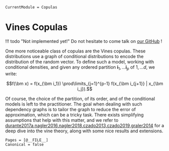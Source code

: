 ```@meta
CurrentModule = Copulas
```

# Vines Copulas

!!! todo "Not implemented yet!"
    Do not hesitate to come talk on [our GitHub](https://github.com/lrnv/Copulas.jl) !

One more noticeable class of copulas are the Vines copulas. These distributions use a graph of conditional distributions to encode the distribution of the random vector. To define such a model, working with conditional densities, and given any ordered partition $\bm i_1,...\bm i_p$ of $1,...d$, we write:

$$f(\bm x) = f(x_{\bm i_1}) \prod\limits_{j=1}^{p-1} f(x_{\bm i_{j+1}} | x_{\bm i_j}).$$

Of course, the choice of the partition, of its order, and of the conditional models is left to the practitioner. The goal when dealing with such dependency graphs is to tailor the graph to reduce the error of approximation, which can be a tricky task. There exists simplifying assumptions that help with this matter, and we refer to [durante2017a,nagler2016,nagler2018,czado2013,czado2019,graler2014](@cite) for a deep dive into the vine theory, along with some nice results and extensions. 


```@bibliography
Pages = [@__FILE__]
Canonical = false
```